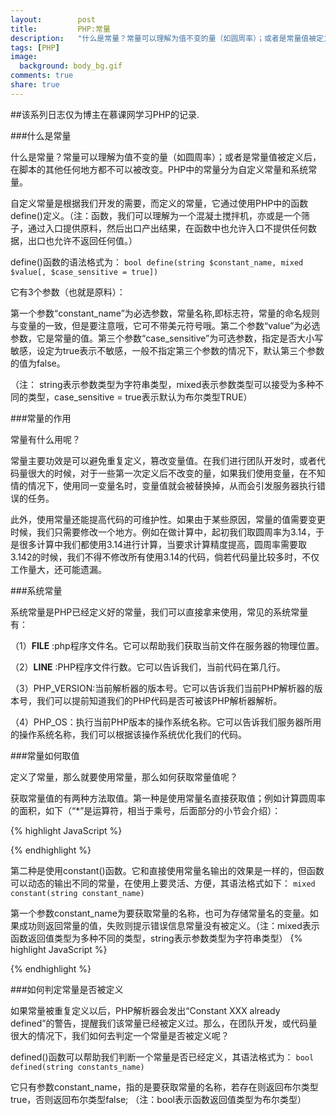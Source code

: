 ```yaml
---
layout:        post
title:         PHP:常量
description:   "什么是常量？常量可以理解为值不变的量（如圆周率）；或者是常量值被定义后，在脚本的其他任何地方都不可以被改变。"
tags: [PHP]
image:
  background: body_bg.gif
comments: true
share: true
---
```


##该系列日志仅为博主在慕课网学习PHP的记录.

###什么是常量

什么是常量？常量可以理解为值不变的量（如圆周率）；或者是常量值被定义后，在脚本的其他任何地方都不可以被改变。PHP中的常量分为自定义常量和系统常量。

自定义常量是根据我们开发的需要，而定义的常量，它通过使用PHP中的函数define()定义。（注：函数，我们可以理解为一个混凝土搅拌机，亦或是一个筛子，通过入口提供原料，然后出口产出结果，在函数中也允许入口不提供任何数据，出口也允许不返回任何值。）

    
<!--more-->

define()函数的语法格式为：
`bool define(string $constant_name, mixed $value[, $case_sensitive = true])`

它有3个参数（也就是原料）：

第一个参数“constant_name”为必选参数，常量名称,即标志符，常量的命名规则与变量的一致，但是要注意哦，它可不带美元符号哦。第二个参数“value”为必选参数，它是常量的值。第三个参数“case_sensitive”为可选参数，指定是否大小写敏感，设定为true表示不敏感，一般不指定第三个参数的情况下，默认第三个参数的值为false。

（注： string表示参数类型为字符串类型，mixed表示参数类型可以接受为多种不同的类型，case_sensitive = true表示默认为布尔类型TRUE）

###常量的作用

常量有什么用呢？

常量主要功效是可以避免重复定义，篡改变量值。在我们进行团队开发时，或者代码量很大的时候，对于一些第一次定义后不改变的量，如果我们使用变量，在不知情的情况下，使用同一变量名时，变量值就会被替换掉，从而会引发服务器执行错误的任务。

此外，使用常量还能提高代码的可维护性。如果由于某些原因，常量的值需要变更时候，我们只需要修改一个地方。例如在做计算中，起初我们取圆周率为3.14，于是很多计算中我们都使用3.14进行计算，当要求计算精度提高，圆周率需要取3.142的时候，我们不得不修改所有使用3.14的代码，倘若代码量比较多时，不仅工作量大，还可能遗漏。

###系统常量

系统常量是PHP已经定义好的常量，我们可以直接拿来使用，常见的系统常量有：

（1）__FILE__ :php程序文件名。它可以帮助我们获取当前文件在服务器的物理位置。

（2）__LINE__ :PHP程序文件行数。它可以告诉我们，当前代码在第几行。

（3）PHP_VERSION:当前解析器的版本号。它可以告诉我们当前PHP解析器的版本号，我们可以提前知道我们的PHP代码是否可被该PHP解析器解析。

（4）PHP_OS：执行当前PHP版本的操作系统名称。它可以告诉我们服务器所用的操作系统名称，我们可以根据该操作系统优化我们的代码。

###常量如何取值

定义了常量，那么就要使用常量，那么如何获取常量值呢？

获取常量值的有两种方法取值。第一种是使用常量名直接获取值；例如计算圆周率的面积，如下（“*”是运算符，相当于乘号，后面部分的小节会介绍）：

{% highlight JavaScript %}
<?php
define("PI",3.14);
$r=1;
$area = PI*$r*$r; //计算圆的面积
?>
{% endhighlight %}

第二种是使用constant()函数。它和直接使用常量名输出的效果是一样的，但函数可以动态的输出不同的常量，在使用上要灵活、方便，其语法格式如下：
`mixed constant(string constant_name)`

第一个参数constant_name为要获取常量的名称，也可为存储常量名的变量。如果成功则返回常量的值，失败则提示错误信息常量没有被定义。（注：mixed表示函数返回值类型为多种不同的类型，string表示参数类型为字符串类型）
{% highlight JavaScript %}
<?php 
$p="";
//定义圆周率的两种取值
define("PI1",3.14);
define("PI2",3.142);
//定义值的精度
$height = "中";
//根据精度返回常量名，将常量变成了一个可变的常量
if($height == "中"){
    $p = "PI1";
}else if($height == "低"){
	$p = "PI2";
}
$r=1;
$area=constant($p)*$r*$r;
echo $area;
?>
{% endhighlight %}

###如何判定常量是否被定义

如果常量被重复定义以后，PHP解析器会发出“Constant XXX already defined”的警告，提醒我们该常量已经被定义过。那么，在团队开发，或代码量很大的情况下，我们如何去判定一个常量是否被定义呢？

defined()函数可以帮助我们判断一个常量是否已经定义，其语法格式为：
`bool defined(string constants_name)`

它只有参数constant_name，指的是要获取常量的名称，若存在则返回布尔类型true，否则返回布尔类型false; （注：bool表示函数返回值类型为布尔类型）

